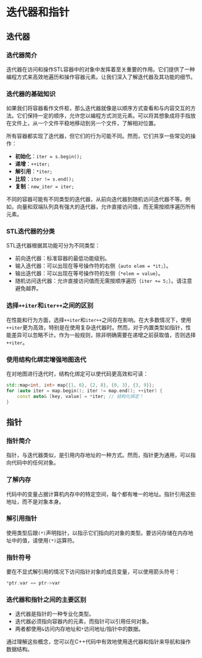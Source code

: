 # 迭代器和指针

## 迭代器

### 迭代器简介

迭代器在访问和操作STL容器中的对象中发挥着至关重要的作用。它们提供了一种编程方式来高效地遍历和操作容器元素。让我们深入了解迭代器及其功能的细节。

### 迭代器的基础知识

如果我们将容器看作文件柜，那么迭代器就像是以顺序方式查看和与内容交互的方法。它们保持一定的顺序，允许您以编程方式浏览元素。可以将其想象成将手指放在文件上，从一个文件平稳地移动到另一个文件，了解相对位置。

所有容器都实现了迭代器，但它们的行为可能不同。然而，它们共享一些常见的操作：

- **初始化**：`iter = s.begin();`
- **递增**：`++iter;`
- **解引用**：`*iter;`
- **比较**：`iter != s.end();`
- **复制**：`new_iter = iter;`

不同的容器可能有不同类型的迭代器，从前向迭代器到随机访问迭代器不等。例如，向量和双端队列具有强大的迭代器，允许直接访问值，而无需按顺序遍历所有元素。

### STL迭代器的分类

STL迭代器根据其功能可分为不同类型：

- 前向迭代器：标准容器的最低功能级别。
- 输入迭代器：可以出现在等号操作符的右侧（`auto elem = *it;`）。
- 输出迭代器：可以出现在等号操作符的左侧（`*elem = value`）。
- 随机访问迭代器：允许直接访问值而无需按顺序遍历（`iter += 5;`）。请注意避免越界。

### 选择`++iter`和`iter++`之间的区别

在性能和行为方面，选择`++iter`和`iter++`之间存在影响。在大多数情况下，使用`++iter`更为高效，特别是在使用复杂迭代器时。然而，对于内置类型如指针，性能差异可以忽略不计。作为一般规则，除非明确需要在递增之前获取值，否则选择`++iter`。

### 使用结构化绑定增强地图迭代

在对地图进行迭代时，结构化绑定可以使代码更高效和可读：

```cpp
std::map<int, int> map{{1, 6}, {2, 8}, {0, 3}, {3, 9}};
for (auto iter = map.begin(); iter != map.end(); ++iter) {
    const auto& [key, value] = *iter; // 结构化绑定！
}
```

## 指针

### 指针简介

指针，与迭代器类似，是引用内存地址的一种方式。然而，指针更为通用，可以指向代码中的任何对象。

### 了解内存

代码中的变量占据计算机内存中的特定空间，每个都有唯一的地址。指针引用这些地址，而不是对象本身。

### 解引用指针

使用类型后跟`(*)`声明指针，以指示它们指向的对象的类型。要访问存储在内存地址中的值，请使用`(*)`运算符。

### 指针符号

要在不显式解引用的情况下访问指针对象的成员变量，可以使用箭头符号：

```cpp
*ptr.var == ptr->var
```

### 迭代器和指针之间的主要区别

- 迭代器是指针的一种专业化类型。
- 迭代器必须指向容器内的元素，而指针可以引用任何对象。
- 两者都使用`&`访问内存地址和`*`访问地址/指针中的数据。

通过理解这些概念，您可以在C++代码中有效地使用迭代器和指针来导航和操作数据结构。
